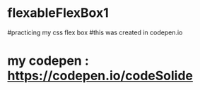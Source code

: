 # flexableFlexBox1
#practicing my css flex box
#this was created in codepen.io
# my codepen : https://codepen.io/codeSolide
